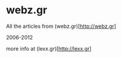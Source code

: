webz.gr
=======

All the articles from (webz.gr)[http://webz.gr]

2006-2012

more info at (lexx.gr)[http://lexx.gr]